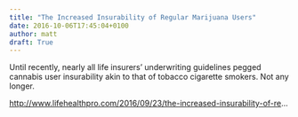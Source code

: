 ```yaml
---
title: "The Increased Insurability of Regular Marijuana Users"
date: 2016-10-06T17:45:04+0100
author: matt
draft: True
---
```

Until recently, nearly all life insurers’ underwriting guidelines pegged cannabis user insurability akin to that of tobacco cigarette smokers. Not any longer.

http://www.lifehealthpro.com/2016/09/23/the-increased-insurability-of-re...
